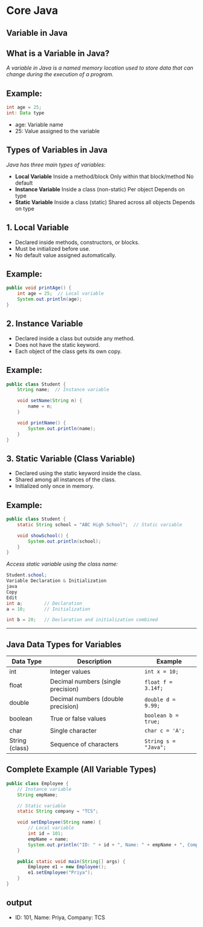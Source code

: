 # Core Java
## Variable in Java
## What is a Variable in Java?
*A variable in Java is a named memory location used to store data that can change during the execution of a program.*
## Example:
```java
int age = 25;
int: Data type
```
- age: Variable name
- 25: Value assigned to the variable

## Types of Variables in Java
*Java has three main types of variables:*
- **Local Variable**	Inside a method/block	Only within that block/method	No default
- **Instance Variable**	Inside a class (non-static)	Per object	Depends on type
- **Static Variable**	Inside a class (static)	Shared across all objects	Depends on type

## 1. Local Variable
- Declared inside methods, constructors, or blocks.
- Must be initialized before use.
- No default value assigned automatically.
## Example:
```java
public void printAge() {
    int age = 25;  // Local variable
    System.out.println(age);
}
```
## 2. Instance Variable
- Declared inside a class but outside any method.
- Does not have the static keyword.
- Each object of the class gets its own copy.

## Example:
```java
public class Student {
    String name;  // Instance variable

    void setName(String n) {
        name = n;
    }

    void printName() {
        System.out.println(name);
    }
}
```

## 3. Static Variable (Class Variable)
- Declared using the static keyword inside the class.
- Shared among all instances of the class.
- Initialized only once in memory.
## Example:
```java
public class Student {
    static String school = "ABC High School";  // Static variable

    void showSchool() {
        System.out.println(school);
    }
}
```
*Access static variable using the class name:*

```java
Student.school;
Variable Declaration & Initialization
java
Copy
Edit
int a;        // Declaration
a = 10;       // Initialization

int b = 20;   // Declaration and initialization combined
```
----

## Java Data Types for Variables
| Data Type      | Description                        | Example              |
| -------------- | ---------------------------------- | -------------------- |
| int            | Integer values                     | `int x = 10;`        |
| float          | Decimal numbers (single precision) | `float f = 3.14f;`   |
| double         | Decimal numbers (double precision) | `double d = 9.99;`   |
| boolean        | True or false values               | `boolean b = true;`  |
| char           | Single character                   | `char c = 'A';`      |
| String (class) | Sequence of characters             | `String s = "Java";` |

## Complete Example (All Variable Types)
```java
public class Employee {
    // Instance variable
    String empName;

    // Static variable
    static String company = "TCS";

    void setEmployee(String name) {
        // Local variable
        int id = 101;
        empName = name;
        System.out.println("ID: " + id + ", Name: " + empName + ", Company: " + company);
    }

    public static void main(String[] args) {
        Employee e1 = new Employee();
        e1.setEmployee("Priya");
    }
}
```
## output
- ID: 101, Name: Priya, Company: TCS

